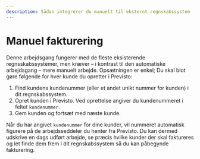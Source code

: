 ```yaml
---
description: Sådan integrerer du manuelt til eksternt regnskabssystem
---
```


# Manuel fakturering

Denne arbejdsgang fungerer med de fleste eksisterende regnsskabssystemer, men kræver – i kontrast til den automatiske arbejdsgang – mere manuelt arbejde. Opsætningen er enkel; Du skal blot gøre følgende for hver kunde du opretter i Previsto:

1. Find kundens kundenummer \(eller et andet unikt nummer for kunden\) i dit regnskabssystem.
2. Opret kunden i Previsto. Ved oprettelse angiver du kundenummeret i feltet `kundenummer`.
3. Gem kunden og fortsæt med næste kunde.

Når du har angivet `kundenummer` for dine kunder, vil nummeret automatisk figurere på de arbejdsseddeler du henter fra Previsto. Du kan dermed udskrive en dags udført arbejde, se præcis hvilke kunder der skal faktureres og let finde dem frem i dit regnskabssystem så du kan påbegynde fakturering.

